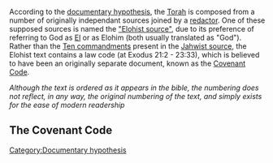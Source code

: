 According to the <a href="w:documentary_hypothesis" class="wikilink"
title="documentary hypothesis">documentary hypothesis</a>, the
<a href="w:Torah" class="wikilink" title="Torah">Torah</a> is composed
from a number of originally independant sources joined by a
<a href="w:redaction" class="wikilink" title="redactor">redactor</a>.
One of these supposed sources is named the
<a href="w:Elohist" class="wikilink"
title="&quot;Elohist source&quot;">"Elohist source"</a>, due to its
preference of referring to God as
<a href="w:El_(god)" class="wikilink" title="El">El</a> or as Elohim
(both usually translated as "God"). Rather than the
<a href="w:Ten_commandments" class="wikilink"
title="Ten commandments">Ten commandments</a> present in the
<a href="w:Jahwist" class="wikilink" title="Jahwist source">Jahwist
source</a>, the Elohist text contains a law code (at Exodus 21:2 -
23:33), which is believed to have been an originally separate document,
known as the <a href="w:Covenant_Code" class="wikilink"
title="Covenant Code">Covenant Code</a>.

*Although the text is ordered as it appears in the bible, the numbering
does not reflect, in any way, the original numbering of the text, and
simply exists for the ease of modern readership*

## The Covenant Code

<small></small>

<small></small>

<small></small>

<small></small>

<small></small>

<small></small>

<small></small>

<small></small>

<small></small>

<small></small>

<small></small>

<small></small>

<small></small>

<small></small>

<small></small>

<small></small>

<small></small>

<small></small>

<small></small>

<small></small>

<small></small>

<small></small>

<small></small>

<small></small>

<small></small>

<small></small>

<small></small>

<small></small>

<small></small>

<small></small>

<small></small>

<small></small>

<small></small>

<small></small>

<small></small>

<small></small>

<small></small>

<small></small>

<small></small>

<small></small>

<small></small>

<small></small>

<small></small>

<small></small>

<small></small>

<small></small>

<small></small>

<small></small>

<small></small>

<small></small>

<small></small>

<small></small>

<small></small>

<small></small>

<small></small>

<small></small>

<small></small>

<small></small>

<small></small>

<small></small>

<small></small>

<small></small>

<small></small>

<small></small>

<small></small>

<small></small>

<small></small>

<small></small>

<small></small>

<small></small>

<small></small>

<small></small>

<small></small>

<small></small>

<small></small>

<small></small>

<small></small>

<small></small>

<small></small>

<small></small>

<small></small>

<small></small>

<small></small>

<small></small>

<small></small>

<small></small>

<small></small>

<small></small>

<small></small>

<small></small>

<small></small>

<small></small>

<small></small>

<small></small>

<small></small>

<small></small>

<small></small>

<small></small>

<small></small>

<a href="Category:Documentary_hypothesis" class="wikilink"
title="Category:Documentary hypothesis">Category:Documentary
hypothesis</a>
